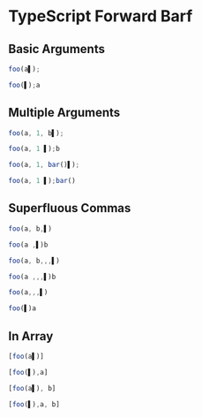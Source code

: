 # TypeScript Forward Barf
## Basic Arguments
```typescript
foo(a▌);
```
```typescript
foo(▌);a
```

## Multiple Arguments
```typescript
foo(a, 1, b▌);
```
```typescript
foo(a, 1 ▌);b
```

```typescript
foo(a, 1, bar()▌);
```
```typescript
foo(a, 1 ▌);bar()
```

## Superfluous Commas
```typescript
foo(a, b,▌)
```
```typescript
foo(a ,▌)b
```

```typescript
foo(a, b,,,▌)
```
```typescript
foo(a ,,,▌)b
```

```typescript
foo(a,,,▌)
```
```typescript
foo(▌)a
```

## In Array
```typescript
[foo(a▌)]
```
```typescript
[foo(▌),a]
```

```typescript
[foo(a▌), b]
```
```typescript
[foo(▌),a, b]
```